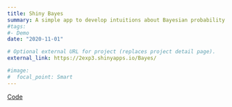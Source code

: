 ```yaml
---
title: Shiny Bayes
summary: A simple app to develop intuitions about Bayesian probability. In spanish.
#tags:
#- Demo
date: "2020-11-01"

# Optional external URL for project (replaces project detail page).
external_link: https://2exp3.shinyapps.io/Bayes/

#image:
#  focal_point: Smart
---
```

[Code](https://github.com/2exp3/Bayes)